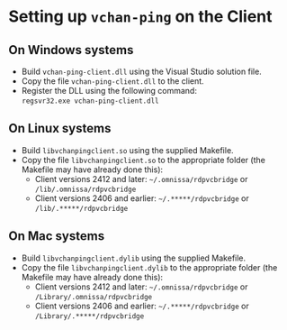 # Setting up `vchan-ping` on the Client

## On Windows systems

- Build `vchan-ping-client.dll` using the Visual Studio solution file.
- Copy the file `vchan-ping-client.dll` to the client.
- Register the DLL using the following command:  
  `regsvr32.exe vchan-ping-client.dll`

## On Linux systems

- Build `libvchanpingclient.so` using the supplied Makefile.
- Copy the file `libvchanpingclient.so` to the appropriate folder (the Makefile may have already done this):
  - Client versions 2412 and later: `~/.omnissa/rdpvcbridge` or `/lib/.omnissa/rdpvcbridge`
  - Client versions 2406 and earlier: `~/.*****/rdpvcbridge` or `/lib/.*****/rdpvcbridge`

## On Mac systems

- Build `libvchanpingclient.dylib` using the supplied Makefile.
- Copy the file `libvchanpingclient.dylib` to the appropriate folder (the Makefile may have already done this):
  - Client versions 2412 and later: `~/.omnissa/rdpvcbridge` or `/Library/.omnissa/rdpvcbridge`
  - Client versions 2406 and earlier: `~/.*****/rdpvcbridge` or `/Library/.*****/rdpvcbridge`
